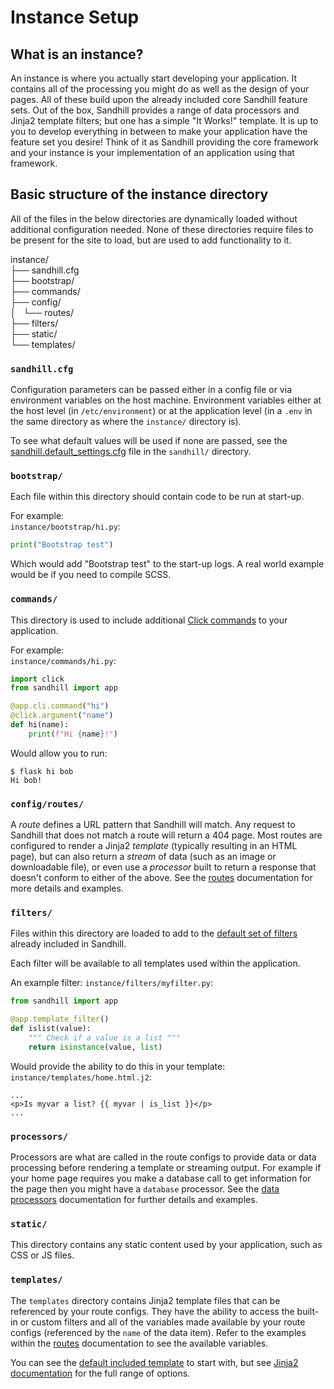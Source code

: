 Instance Setup
==============

What is an instance?
--------------------
An instance is where you actually start developing your application. It contains all of the processing
you might do as well as the design of your pages. All of these build upon the already included
core Sandhill feature sets. Out of the box, Sandhill provides a range of data processors and Jinja2
template filters; but one has a simple "It Works!" template. It is up to you to develop everything
in between to make your application have the feature set you desire! Think of it as Sandhill providing
the core framework and your instance is your implementation of an application using that framework.

Basic structure of the instance directory
------------------------------------------
All of the files in the below directories are dynamically loaded without additional
configuration needed. None of these directories require files to be present
for the site to load, but are used to add functionality to it.  

instance/  
├── sandhill.cfg  
├── bootstrap/  
├── commands/  
├── config/  
│   └── routes/  
├── filters/  
├── static/  
└── templates/  

### `sandhill.cfg`
Configuration parameters can be passed either in a config file or via environment variables on the host machine.
Environment variables either at the host level (in `/etc/environment`) or at the application level (in a 
`.env` in the same directory as where the `instance/` directory is).  

To see what default values will be used if none are passed, see the 
[sandhill.default_settings.cfg](https://github.com/MSU-Libraries/sandhill/blob/master/sandhill/sandhill.default_settings.cfg)
file in the `sandhill/` directory.  

### `bootstrap/`
Each file within this directory should contain code to be run at start-up.  

For example:  
`instance/bootstrap/hi.py`:  
```python
print("Bootstrap test")
```
Which would add "Bootstrap test" to the start-up logs. A real world example would be if
you need to compile SCSS.  

### `commands/`
This directory is used to include additional [Click commands](https://flask.palletsprojects.com/en/1.1.x/cli/#custom-commands)
to your application.

For example:  
`instance/commands/hi.py`:
```python
import click
from sandhill import app

@app.cli.command("hi")
@click.argument("name")
def hi(name):
    print(f"Hi {name}!")
```
Would allow you to run:
```
$ flask hi bob
Hi bob!
```

### `config/routes/`
A _route_ defines a URL pattern that Sandhill will match. Any request to Sandhill that does
not match a route will return a 404 page. Most routes are configured to render a 
Jinja2 _template_ (typically resulting in an HTML page), but can
also return a _stream_ of data (such as an image or downloadable file), or even use a _processor_
built to return a response that doesn't conform to either of the above. See the 
[routes](/routes) documentation for more details and examples.

### `filters/`
Files within this directory are loaded to add  to the [default set of filters](#TODO)
already included in Sandhill.

Each filter will be available to all templates used within the application.

An example filter:
`instance/filters/myfilter.py`:
```python
from sandhill import app

@app.template_filter()
def islist(value):
    """ Check if a value is a list """
    return isinstance(value, list)
```

Would provide the ability to do this in your template:
`instance/templates/home.html.j2`:
```
...
<p>Is myvar a list? {{ myvar | is_list }}</p>
...
```

### `processors/`
Processors are what are called in the route configs to provide data or data processing before rendering a
template or streaming output. For example if your home page requires you make a database call to get information for
the page then you might have a `database` processor. See the [data processors](/data-processors)
documentation for further details and examples.

### `static/`
This directory contains any static content used by your application, such as CSS or JS files.

### `templates/`
The `templates` directory contains Jinja2 template files that can be referenced by your route
configs. They have the ability to access the built-in or custom filters and all of the variables
made available by your route configs (referenced by the `name` of the data item).
Refer to the examples within the [routes](/routes) documentation to see the available variables.

You can see the
[default included template](https://github.com/MSU-Libraries/sandhill/blob/master/sandhill/templates/home.html.j2)
to start with, but see
[Jinja2 documentation](https://jinja.palletsprojects.com/en/2.11.x/) for the full range of options.
